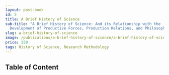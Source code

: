 ```yaml
---
layout: post-book
id: 5
title: A Brief History of Science
sub-title: "A Brief History of Science: And its Relationship with the
  Development of Productive Forces, Production Relations, and Philosophy"
slug: a-brief-history-of-science
image: /publications/a-brief-history-of-science/a-brief-history-of-science-cover.jpg
price: 250
tags: History of Science, Research Methodology
---
```

## Table of Content